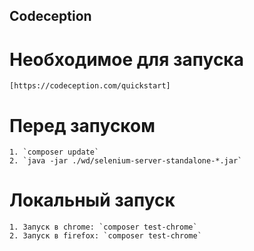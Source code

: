 ## Codeception 


# Необходимое для запуска
    [https://codeception.com/quickstart]

# Перед запуском
    1. `composer update`
    2. `java -jar ./wd/selenium-server-standalone-*.jar`

# Локальный запуск
    1. Запуск в chrome: `composer test-chrome`
    2. Запуск в firefox: `composer test-chrome`